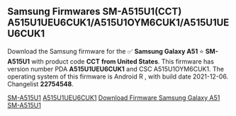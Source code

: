 <h2>Samsung Firmwares SM-A515U1(CCT) A515U1UEU6CUK1/A515U1OYM6CUK1/A515U1UEU6CUK1</h2>
Download the Samsung firmware for the ✅ <strong>Samsung Galaxy A51 </strong> ⭐ <strong>SM-A515U1</strong> with product code <strong>CCT</strong> <strong> from United States</strong>. This firmware has version number PDA <strong>A515U1UEU6CUK1</strong> and CSC A515U1OYM6CUK1. The operating system of this firmware is Android R , with build date 2021-12-06. Changelist <strong>22754548</strong>.


[SM-A515U1](https://samfirm.shop/samsung/model/SM-A515U1)
[A515U1UEU6CUK1](https://samfirm.shop/samsung/pda/A515U1UEU6CUK1)
[Download Firmware Samsung Galaxy A51 SM-A515U1](https://samfirm.shop/samsung/firmware/480452)
